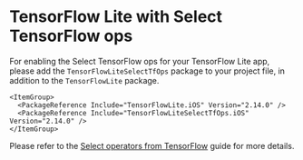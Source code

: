 # TensorFlow Lite with Select TensorFlow ops

For enabling the Select TensorFlow ops for your TensorFlow Lite app, please add
the `TensorFlowLiteSelectTfOps` package to your project file, in addition to the
`TensorFlowLite` package.

```
<ItemGroup>
  <PackageReference Include="TensorFlowLite.iOS" Version="2.14.0" />
  <PackageReference Include="TensorFlowLiteSelectTfOps.iOS" Version="2.14.0" />
</ItemGroup>
```

Please refer to the [Select operators from TensorFlow][ops-select] guide for
more details.

[ops-select]: https://www.tensorflow.org/lite/guide/ops_select#ios
